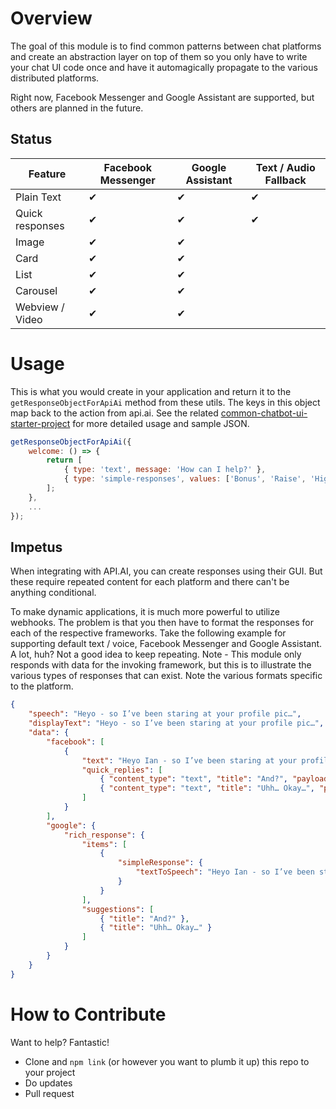 # Overview

The goal of this module is to find common patterns between chat platforms and create an abstraction layer on top of them so you only have to write your chat UI code once and have it automagically propagate to the various distributed platforms.

Right now, Facebook Messenger and Google Assistant are supported, but others are planned in the future.

## Status

| Feature            | Facebook Messenger | Google Assistant | Text / Audio Fallback |
| ------------------ | ------------------ | ---------------- | --------------------- |
| Plain Text         | ✔                  | ✔                | ✔                     |
| Quick responses    | ✔                  | ✔                | ✔                     |
| Image              | ✔                  | ✔                |                       |
| Card               | ✔                  | ✔                |                       |
| List               | ✔                  | ✔                |                       |
| Carousel           | ✔                  | ✔                |                       |
| Webview / Video    | ✔                  | ✔                |                       |

# Usage

This is what you would create in your application and return it to the `getResponseObjectForApiAi` method from these utils.  The keys in this object map back to the action from api.ai.  See the related [common-chatbot-ui-starter-project](https://github.com/ianrichard/common-chatbot-ui-starter-project) for more detailed usage and sample JSON.

```javascript
getResponseObjectForApiAi({
    welcome: () => {
        return [
            { type: 'text', message: 'How can I help?' },
            { type: 'simple-responses', values: ['Bonus', 'Raise', 'High Five'] }
        ];
    },
    ...
});
```

## Impetus

When integrating with API.AI, you can create responses using their GUI.  But these require repeated content for each platform and there can't be anything conditional.

To make dynamic applications, it is much more powerful to utilize webhooks.  The problem is that you then have to format the responses for each of the respective frameworks.  Take the following example for supporting default text / voice, Facebook Messenger and Google Assistant.  A lot, huh?  Not a good idea to keep repeating. Note - This module only responds with data for the invoking framework, but this is to illustrate the various types of responses that can exist.  Note the various formats specific to the platform.

```json
{
    "speech": "Heyo - so I’ve been staring at your profile pic…",
    "displayText": "Heyo - so I’ve been staring at your profile pic…",
    "data": {
        "facebook": [
            {
                "text": "Heyo Ian - so I’ve been staring at your profile pic…",
                "quick_replies": [
                    { "content_type": "text", "title": "And?", "payload": "And?" },
                    { "content_type": "text", "title": "Uhh… Okay…", "payload": "Uhh… Okay…" }
                ]
            }
        ],
        "google": {
            "rich_response": {
                "items": [
                    {
                        "simpleResponse": {
                            "textToSpeech": "Heyo Ian - so I’ve been staring at your profile pic…"
                        }
                    }
                ],
                "suggestions": [
                    { "title": "And?" },
                    { "title": "Uhh… Okay…" }
                ]
            }
        }
    }
}
```

# How to Contribute

Want to help?  Fantastic!

- Clone and `npm link` (or however you want to plumb it up) this repo to your project
- Do updates
- Pull request